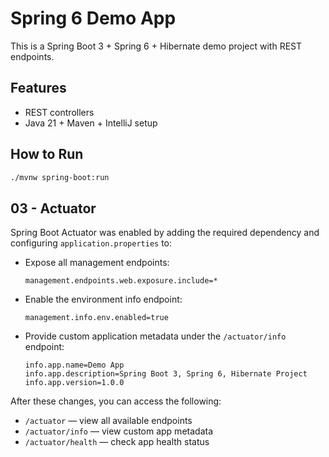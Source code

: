 # Spring 6 Demo App

This is a Spring Boot 3 + Spring 6 + Hibernate demo project with REST endpoints.

## Features

- REST controllers
- Java 21 + Maven + IntelliJ setup

## How to Run

```bash
./mvnw spring-boot:run
```

## 03 - Actuator

Spring Boot Actuator was enabled by adding the required dependency and configuring `application.properties` to:

- Expose all management endpoints:
  ```properties
  management.endpoints.web.exposure.include=*
  ```
- Enable the environment info endpoint:
  ```properties
  management.info.env.enabled=true
  ```
- Provide custom application metadata under the `/actuator/info` endpoint:
  ```properties
  info.app.name=Demo App
  info.app.description=Spring Boot 3, Spring 6, Hibernate Project
  info.app.version=1.0.0
  ```

After these changes, you can access the following:

- `/actuator` — view all available endpoints
- `/actuator/info` — view custom app metadata
- `/actuator/health` — check app health status